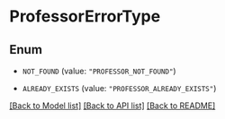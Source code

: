 # ProfessorErrorType

## Enum


* `NOT_FOUND` (value: `"PROFESSOR_NOT_FOUND"`)

* `ALREADY_EXISTS` (value: `"PROFESSOR_ALREADY_EXISTS"`)


[[Back to Model list]](../README.md#documentation-for-models) [[Back to API list]](../README.md#documentation-for-api-endpoints) [[Back to README]](../README.md)


